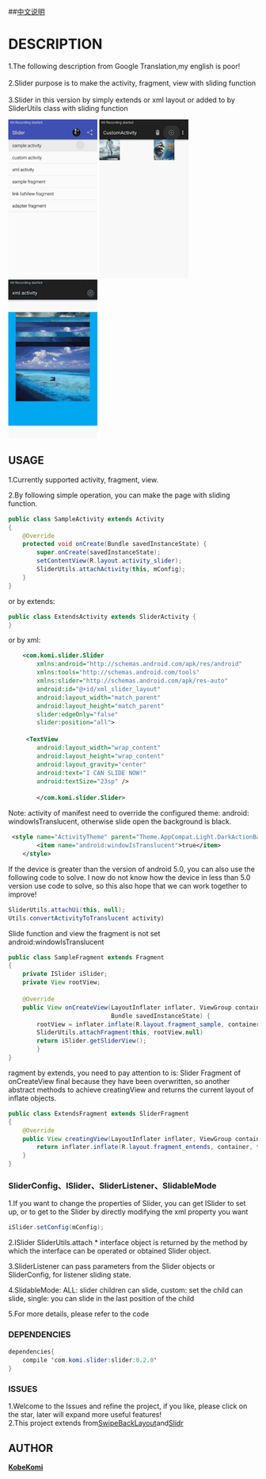 
##[中文说明](https://github.com/KobeKomi/Slider/blob/master/README_CN.md)

DESCRIPTION
=================================== 
1.The following description from Google Translation,my english is poor!<br />  
2.Slider purpose is to make the activity, fragment, view with sliding function <br />  
3.Slider in this version by simply extends or xml layout or added to by SliderUtils class with sliding function<br/>  

![Slider](images/s1.gif "Gif Example 1") 
![Slider](images/s2.gif "Gif Example 2")  
![Slider](images/s3.gif "Gif Example 3")  


## USAGE

1.Currently supported activity, fragment, view.<br />  

2.By following simple operation, you can make the page with sliding function.

```java
public class SampleActivity extends Activity
{
    @Override
    protected void onCreate(Bundle savedInstanceState) {
        super.onCreate(savedInstanceState);
        setContentView(R.layout.activity_slider);
        SliderUtils.attachActivity(this, mConfig);
    }
}
```

or by extends:

```java
public class ExtendsActivity extends SliderActivity {
}
```
or by xml:
```xml
    <com.komi.slider.Slider
        xmlns:android="http://schemas.android.com/apk/res/android"
        xmlns:tools="http://schemas.android.com/tools"
        xmlns:slider="http://schemas.android.com/apk/res-auto"
        android:id="@+id/xml_slider_layout"
        android:layout_width="match_parent"
        android:layout_height="match_parent"
        slider:edgeOnly="false"
        slider:position="all">
        
     <TextView
        android:layout_width="wrap_content"
        android:layout_height="wrap_content"
        android:layout_gravity="center"
        android:text="I CAN SLIDE NOW!"
        android:textSize="23sp" />
        
        </com.komi.slider.Slider>
```



Note: activity of manifest need to override the configured theme: android: windowIsTranslucent, otherwise slide open the background is black.

```xml
 <style name="ActivityTheme" parent="Theme.AppCompat.Light.DarkActionBar">
        <item name="android:windowIsTranslucent">true</item>
    </style>
```
If the device is greater than the version of android 5.0, you can also use the following code to solve. I now do not know how the device in less than 5.0 version use code to solve, so this also hope that we can work together to improve!

```java
SliderUtils.attachUi(this, null);
Utils.convertActivityToTranslucent activity)
```

Slide function and view the fragment is not set android:windowIsTranslucent

```java
public class SampleFragment extends Fragment 
{  
    private ISlider iSlider;
    private View rootView;
    
    @Override
    public View onCreateView(LayoutInflater inflater, ViewGroup container,
                             Bundle savedInstanceState) {
        rootView = inflater.inflate(R.layout.fragment_sample, container, false);
        SliderUtils.attachFragment(this, rootView,null)
        return iSlider.getSliderView();
        }
}
```
ragment by extends, you need to pay attention to is: Slider Fragment of onCreateView final because they have been overwritten, 
so another abstract methods to achieve creatingView and returns the current layout of inflate objects.

```java
public class ExtendsFragment extends SliderFragment
{
    @Override
    public View creatingView(LayoutInflater inflater, ViewGroup container, Bundle savedInstanceState) {
        return inflater.inflate(R.layout.fragment_entends, container, false);
    }
}
```


### SliderConfig、ISlider、SliderListener、SlidableMode

1.If you want to change the properties of Slider, you can get ISlider to set up, or to get to the Slider by directly modifying the xml property you want<br />  

```java
iSlider.setConfig(mConfig);
```
2.ISlider SliderUtils.attach * interface object is returned by the method by which the interface can be operated or obtained Slider object.<br />  

3.SliderListener can pass parameters from the Slider objects or SliderConfig, for listener sliding state.<br />  

4.SlidableMode: ALL: slider children can slide, custom: set the child can slide, single: you can slide in the last position of the child<br />  

5.For more details, please refer to the code<br />  

### DEPENDENCIES

```java
dependencies{
    compile 'com.komi.slider:slider:0.2.0'
}
```

### ISSUES

1.Welcome to the Issues and refine the project, if you like, please click on the star, later will expand more useful features!<br /> 
2.This project extends from[SwipeBackLayout](https://github.com/ikew0ng/SwipeBackLayout)and[Slidr](https://github.com/r0adkll/Slidr)<br />  

## AUTHOR
 **[KobeKomi](https://github.com/KobeKomi)** 